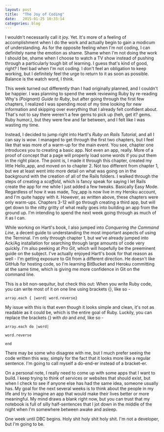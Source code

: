 ```yaml
---
layout: post
title:  "The Joy of Coding"
date:   2015-01-25 10:33:14
categories: blog
---
```


I wouldn't necessarily call it joy. Yet. It's more of a feeling of accomplishment when I do the work and actually begin to gain a modicum of understanding. As for the opposite feeling when I'm not coding, I can definitely name the emotion as shame. Shame when I'm not doing the work I should be, shame when I choose to watch a TV show instead of pushing through a particularly tough bit of learning. I guess that's kind of good, right? I feel bad when I'm not coding. I don't feel an obligation to keep working, but I definitely feel the urge to return to it as soon as possible. Balance is the watch word, I think.

This week turned out differently than I had originally planned, and I couldn't be happier. I was planning to spend the week reviewing Ruby by re-reading Why's <em>(Poignant) Guide to Ruby</em>, but after going through the first few chapters, I realized I was spending most of my time looking for new information and skipping over everything that I already felt confident about. That's not to say there weren't a few gems to pick up (heh, get it? gems. Ruby humor.), but they were few and far between, and I felt like I was wasting my time. 

Instead, I decided to jump right into Hartl's <em>Ruby on Rails Tutorial</em>, and all I can say is <em>wow</em>. I managed to get through the first two chapters, but I feel like that was more of a warm-up for the main event. You see, chapter one introduces you to creating a basic app. Not even an app, really. More of a proof of concept that a page will properly load some words if you put them in the right place. The point is, I made it through this chapter, created my little Hello_app, and moved on to chapter 2. Not too different from chapter 1, but we at least went into more detail on what was going on in the background with the creation of all of the Rails folders. I walked through the steps of creating a <em>scaffold</em>, which is fancy speak for saying I let Rails create the app for me while I just added a few tweaks. Basically Easy Mode. Regardless of how it was made, Toy_app is now live in my Heroku account, and I'm quite happy with it. However, as written above, these chapters were only warm-ups. Chapters 3-12 will go through creating a third app, but will get down to the nitty gritty of what really goes into building an app from the ground up. I'm intending to spend the next week going through as much of it as I can.

While working on Hartl's book, I also jumped into <em>Conquering the Command Line</em>, a decent guide to understanding the most important aspects of using the Terminal. I'm only through chapter 1, but we've already jumped into Ack/Ag installation for searching through large amounts of code very quickly. I'm also peeking at <em>Pro Git</em>, which will hopefully be the preeminent guide on the subject. I've actually enjoyed Hartl's book for that reason as well - I'm getting exposure to Git from a different direction. He doesn't like GitHub for hosting code, so I'm learning BitBucket and Heroku committing at the same time, which is giving me more confidence in Git on the command line.

This is a bit non-sequitur, but check this out: When you write Ruby code, you can write most of it on one line using brackets {}, like so -

<code>array.each { |word| word.reverse}</code>

My issue with this is that even though it looks simple and clean, it's not as readable as it could be, which is the entire goal of Ruby. Luckily, you can replace the brackets {} with <em>do</em> and <em>end</em>, like so -

<p><code>array.each do |word|</code></p>
  <p><code>word.reverse</code></p>
<p><code>end</code></p>

There may be some who disagree with me, but I much prefer seeing the code written this way, simply for the fact that it looks more like a regular sentence. I'm going to call myself a do-end-er instead of a bracket-er.

On a personal note, I really need to come up with some apps that I want to build. I keep trying to think of services or websites that should exist, but when I check to see if anyone else has had the same idea, someone usually has. My goal for the next several weeks is to think about the people in my life and try to imagine an app that would make their lives better or more meaningful. My mind draws a blank right now, but you can trust that my notebook is full of silly half-sentences that I jot down in the middle of the night when I'm somewhere between awake and asleep.

One week until DBC begins. Holy shit holy shit holy shit. I'm not a developer, but I'm going to be.